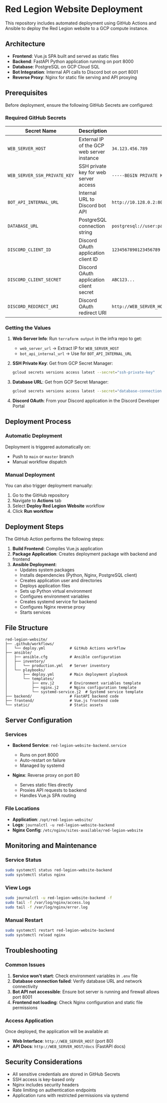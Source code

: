 # Red Legion Website Deployment

This repository includes automated deployment using GitHub Actions and Ansible to deploy the Red Legion website to a GCP compute instance.

## Architecture

- **Frontend**: Vue.js SPA built and served as static files
- **Backend**: FastAPI Python application running on port 8000
- **Database**: PostgreSQL on GCP Cloud SQL
- **Bot Integration**: Internal API calls to Discord bot on port 8001
- **Reverse Proxy**: Nginx for static file serving and API proxying

## Prerequisites

Before deployment, ensure the following GitHub Secrets are configured:

### Required GitHub Secrets

| Secret Name | Description | Example |
|-------------|-------------|---------|
| `WEB_SERVER_HOST` | External IP of the GCP web server instance | `34.123.456.789` |
| `WEB_SERVER_SSH_PRIVATE_KEY` | SSH private key for web server access | `-----BEGIN PRIVATE KEY-----...` |
| `BOT_API_INTERNAL_URL` | Internal URL to Discord bot API | `http://10.128.0.2:8001` |
| `DATABASE_URL` | PostgreSQL connection string | `postgresql://user:pass@host:5432/db` |
| `DISCORD_CLIENT_ID` | Discord OAuth application client ID | `1234567890123456789` |
| `DISCORD_CLIENT_SECRET` | Discord OAuth application client secret | `ABC123...` |
| `DISCORD_REDIRECT_URI` | Discord OAuth redirect URI | `http://WEB_SERVER_HOST/api/auth/discord/callback` |

### Getting the Values

1. **Web Server Info**: Run `terraform output` in the infra repo to get:
   - `web_server_url` → Extract IP for `WEB_SERVER_HOST`
   - `bot_api_internal_url` → Use for `BOT_API_INTERNAL_URL`

2. **SSH Private Key**: Get from GCP Secret Manager:
   ```bash
   gcloud secrets versions access latest --secret="ssh-private-key"
   ```

3. **Database URL**: Get from GCP Secret Manager:
   ```bash
   gcloud secrets versions access latest --secret="database-connection-string"
   ```

4. **Discord OAuth**: From your Discord application in the Discord Developer Portal

## Deployment Process

### Automatic Deployment

Deployment is triggered automatically on:
- Push to `main` or `master` branch
- Manual workflow dispatch

### Manual Deployment

You can also trigger deployment manually:
1. Go to the GitHub repository
2. Navigate to **Actions** tab
3. Select **Deploy Red Legion Website** workflow
4. Click **Run workflow**

## Deployment Steps

The GitHub Action performs the following steps:

1. **Build Frontend**: Compiles Vue.js application
2. **Package Application**: Creates deployment package with backend and frontend
3. **Ansible Deployment**:
   - Updates system packages
   - Installs dependencies (Python, Nginx, PostgreSQL client)
   - Creates application user and directories
   - Deploys application files
   - Sets up Python virtual environment
   - Configures environment variables
   - Creates systemd service for backend
   - Configures Nginx reverse proxy
   - Starts services

## File Structure

```
red-legion-website/
├── .github/workflows/
│   └── deploy.yml           # GitHub Actions workflow
├── ansible/
│   ├── ansible.cfg          # Ansible configuration
│   ├── inventory/
│   │   └── production.yml   # Server inventory
│   └── playbooks/
│       ├── deploy.yml       # Main deployment playbook
│       └── templates/
│           ├── env.j2       # Environment variables template
│           ├── nginx.j2     # Nginx configuration template
│           └── systemd-service.j2  # Systemd service template
├── backend/                 # FastAPI backend code
├── frontend/                # Vue.js frontend code
└── static/                  # Static assets
```

## Server Configuration

### Services

- **Backend Service**: `red-legion-website-backend.service`
  - Runs on port 8000
  - Auto-restart on failure
  - Managed by systemd

- **Nginx**: Reverse proxy on port 80
  - Serves static files directly
  - Proxies API requests to backend
  - Handles Vue.js SPA routing

### File Locations

- **Application**: `/opt/red-legion-website/`
- **Logs**: `journalctl -u red-legion-website-backend`
- **Nginx Config**: `/etc/nginx/sites-available/red-legion-website`

## Monitoring and Maintenance

### Service Status
```bash
sudo systemctl status red-legion-website-backend
sudo systemctl status nginx
```

### View Logs
```bash
sudo journalctl -u red-legion-website-backend -f
sudo tail -f /var/log/nginx/access.log
sudo tail -f /var/log/nginx/error.log
```

### Manual Restart
```bash
sudo systemctl restart red-legion-website-backend
sudo systemctl reload nginx
```

## Troubleshooting

### Common Issues

1. **Service won't start**: Check environment variables in `.env` file
2. **Database connection failed**: Verify database URL and network connectivity
3. **Bot API not accessible**: Ensure bot server is running and firewall allows port 8001
4. **Frontend not loading**: Check Nginx configuration and static file permissions

### Access Application

Once deployed, the application will be available at:
- **Web Interface**: `http://WEB_SERVER_HOST` (port 80)
- **API Docs**: `http://WEB_SERVER_HOST/docs` (FastAPI docs)

## Security Considerations

- All sensitive credentials are stored in GitHub Secrets
- SSH access is key-based only
- Nginx includes security headers
- Rate limiting on authentication endpoints
- Application runs with restricted permissions via systemd